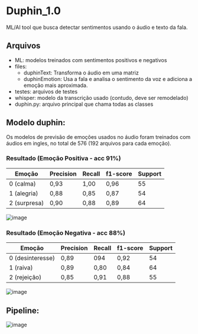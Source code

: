 # Duphin_1.0
ML/AI tool que busca detectar sentimentos usando o áudio e texto da fala.

## Arquivos
- ML: modelos treinados com sentimentos positivos e negativos
- files:
    * duphinText: Transforma o áudio em uma matriz
    * duphinEmotion: Usa a fala e analisa o sentimento da voz e adiciona a emoção mais aproximada.
- testes: arquivos de testes
- whisper: modelo da transcrição usado (contudo, deve ser remodelado)
- duphin.py: arquivo principal que chama todas as classes

## Modelo duphin:
Os modelos de previsão de emoções usados no áudio foram treinados com áudios em ingles, no total de 576 (192 arquivos para cada emoção).

### Resultado (Emoção Positiva - acc 91%)
| Emoção       | Precision | Recall | f1-score | Support |
|--------------|-----------|--------|----------|---------|
| 0 (calma)    | 0,93      | 1,00   | 0,96     | 55      |
| 1 (alegria)  | 0,88      | 0,85   | 0,87     | 54      |
| 2 (surpresa) | 0,90      | 0,88   | 0,89     | 64      |

![image](https://github.com/Ingrid-0906/Duphin_1.0/assets/92744210/b085bccc-1aca-44c6-9f51-9c7ea9c9e35e)


### Resultado (Emoção Negativa - acc 88%)
| Emoção           | Precision | Recall | f1-score | Support |
|------------------|-----------|--------|----------|---------|
| 0 (desinteresse) | 0,89      | 094    | 0,92     | 54      |
| 1 (raiva)        | 0,89      | 0,80   | 0,84     | 64      |
| 2 (rejeição)     | 0,85      | 0,91   | 0,88     | 55      |

![image](https://github.com/Ingrid-0906/Duphin_1.0/assets/92744210/c09cec87-9ad3-4bc5-ab10-0140f0815bcb)


## Pipeline:
![image](https://github.com/Ingrid-0906/Duphin_1.0/assets/92744210/8164be27-67e6-413c-b730-52ff6d55e86d)
